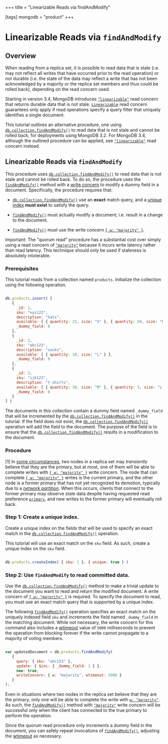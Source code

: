 +++
title = "Linearizable Reads via findAndModify"

[tags]
mongodb = "product"
+++
# Linearizable Reads via ``findAndModify``


## Overview

When reading from a replica set, it is possible to read data that is
stale (i.e. may not reflect all writes that have occurred prior to the
read operation) or not durable (i.e. the state of the data may reflect
a write that has not been acknowledged by a majority or the replica set
members and thus could be rolled back), depending on the read concern
used.

Starting in version 3.4, MongoDB introduces
[``"linearizable"``](#readconcern."linearizable") read concern that returns durable data
that is not stale. [``Linearizable``](#readconcern."linearizable") read
concern guarantees only apply if read operations specify a query filter
that uniquely identifies a single document.

This tutorial outlines an alternative procedure, one using
[``db.collection.findAndModify()``](#db.collection.findAndModify) to read data that is not stale
and cannot be rolled back, for deployments using MongoDB 3.2. For
MongoDB 3.4, although the outlined procedure can be applied, see
[``"linearizable"``](#readconcern."linearizable") read concern instead.


## Linearizable Reads via ``findAndModify``

This procedure uses [``db.collection.findAndModify()``](#db.collection.findAndModify) to read
data that is not stale and cannot be rolled back. To do so, the
procedure uses the [``findAndModify()``](#db.collection.findAndModify) method with
a [write concern](#write-concern) to modify a dummy field in a
document. Specifically, the procedure requires that:

* [``db.collection.findAndModify()``](#db.collection.findAndModify) use an **exact** match query, and a [unique index](#) **must exist** to satisfy the query. 

* [``findAndModify()``](#db.collection.findAndModify) must actually modify a document; i.e. result in a change to the document. 

* [``findAndModify()``](#db.collection.findAndModify) must use the write concern [``{ w: "majority" }``](#writeconcern."majority"). 

Important: The "quorum read" procedure has a substantial cost over simply using a read concern of [``"majority"``](#readconcern."majority") because it incurs write latency rather than read latency. This technique should only be used if staleness is absolutely intolerable. 


### Prerequisites

This tutorial reads from a collection named ``products``. Initialize
the collection using the following operation.

```javascript

db.products.insert( [
   {
     _id: 1,
     sku: "xyz123",
     description: "hats",
     available: [ { quantity: 25, size: "S" }, { quantity: 50, size: "M" } ],
     _dummy_field: 0
   },
   {
     _id: 2,
     sku: "abc123",
     description: "socks",
     available: [ { quantity: 10, size: "L" } ],
     _dummy_field: 0
   },
   {
     _id: 3,
     sku: "ijk123",
     description: "t-shirts",
     available: [ { quantity: 30, size: "M" }, { quantity: 5, size: "L" } ],
     _dummy_field: 0
   }
] )

```

The documents in this collection contain a dummy field named
``_dummy_field`` that will be incremented by the
[``db.collection.findAndModify()``](#db.collection.findAndModify) in the tutorial. If the field
does not exist, the [``db.collection.findAndModify()``](#db.collection.findAndModify) operation
will add the field to the document. The purpose of the field is to
ensure that the [``db.collection.findAndModify()``](#db.collection.findAndModify) results in a
modification to the document.


### Procedure

[1] In [some circumstances](#edge-cases), two nodes in a replica set may *transiently* believe that they are the primary, but at most, one of them will be able to complete writes with [``{ w: "majority" }``](#writeconcern."majority") write concern. The node that can complete [``{ w: "majority" }``](#writeconcern."majority") writes is the current primary, and the other node is a former primary that has not yet recognized its demotion, typically due to a [*network partition*](#term-network-partition). When this occurs, clients that connect to the former primary may observe stale data despite having requested read preference [``primary``](#primary), and new writes to the former primary will eventually roll back. 


### Step 1: Create a unique index.

Create a unique index on the fields that will be used to specify an
exact match in the [``db.collection.findAndModify()``](#db.collection.findAndModify) operation.

This tutorial will use an exact match on the ``sku`` field. As such,
create a unique index on the ``sku`` field.

```javascript

db.products.createIndex( { sku: 1 }, { unique: true } )

```


### Step 2: Use ``findAndModify`` to read committed data.

Use the [``db.collection.findAndModify()``](#db.collection.findAndModify) method to make a
trivial update to the document you want to read and return the
modified document. A write concern of [``{ w: "majority" }``](#writeconcern."majority") is required. To specify the document to read, you must
use an exact match query that is supported by a unique index.

The following [``findAndModify()``](#db.collection.findAndModify) operation
specifies an exact match on the uniquely indexed field ``sku`` and
increments the field named ``_dummy_field`` in the matching document.
While not necessary, the write concern for this command also includes
a [wtimeout](#wc-wtimeout) value of ``5000`` milliseconds to prevent the
operation from blocking forever if the write cannot propagate to a
majority of voting members.

```javascript

var updatedDocument = db.products.findAndModify(
   {
     query: { sku: "abc123" },
     update: { $inc: { _dummy_field: 1 } },
     new: true,
     writeConcern: { w: "majority", wtimeout: 5000 }
   }
);

```

Even in situations where two nodes in the replica set believe that
they are the primary, only one will be able to complete the write with
[``w: "majority"``](#writeconcern."majority"). As such, the
[``findAndModify()``](#db.collection.findAndModify) method with
[``"majority"``](#writeconcern."majority") write concern will be successful only when
the client has connected to the true primary to perform the operation.

Since the quorum read procedure only increments a dummy field in the
document, you can safely repeat invocations of
[``findAndModify()``](#db.collection.findAndModify), adjusting the
[wtimeout](#wc-wtimeout) as necessary.
